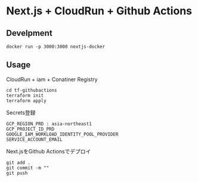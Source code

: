 # Next.js + CloudRun + Github Actions

## Develpment
```
docker run -p 3000:3000 nextjs-docker
```

## Usage
CloudRun + iam + Conatiner Registry
```
cd tf-githubactions
terraform init
terraform apply
```
Secrets登録
```
GCP_REGION_PRD : asia-northeast1
GCP_PROJECT_ID_PRD
GOOGLE_IAM_WORKLOAD_IDENTITY_POOL_PROVIDER
SERVICE_ACCOUNT_EMAIL
```
Next.jsをGithub Actionsでデプロイ
```
git add .
git commit -m ""
git push
```